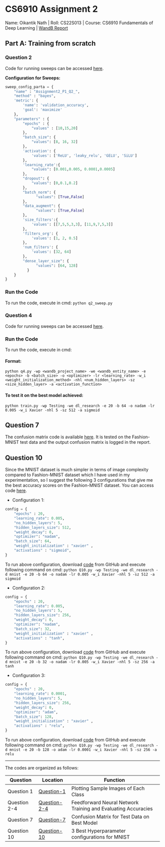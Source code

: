 # CS6910 Assignment 2
Name: Oikantik Nath | Roll: CS22S013 | Course: CS6910 Fundamentals of Deep Learning | [WandB Report](https://wandb.ai/dl_research/Testing/reports/CS6910-Assignment-2--VmlldzozOTQ4OTQ0?accessToken=2tquusi34lylzkeg6anhqvij3zsl2t25yfmo9h0jnec7i8ejhz3xhh11l5rga40q)

## Part A: Training from scratch
### Question 2
Code for running sweeps can be accessed [here](https://github.com/oikn2018/CS6910_assignment_2/blob/main/q2_sweep.py).

**Configuration for Sweeps:**

```python
sweep_config_parta = {
    "name" : "Assignment2_P1_Q2_",
    "method" : "bayes",
    'metric': {
        'name': 'validation_accuracy',
        'goal': 'maximize'
    },
    "parameters" : {
        "epochs" : {
            "values" : [10,15,20]
        },
        "batch_size": {
            "values": [8, 16, 32]
        },
        'activation': {
            'values': ['ReLU', 'leaky_relu', 'GELU', 'SiLU']
        },
        'learning_rate':{
            "values": [0.001,0.005, 0.0001,0.0005]
        },
        "dropout": {
            "values": [0,0.1,0.2]
        },
        "batch_norm": {
              "values": [True,False]
        },
        "data_augment": {
              "values": [True,False]
        },
        'size_filters':{
            'values': [[7,5,5,3,3], [11,9,7,5,3]]
        },
        'filters_org': {
            'values': [1, 2, 0.5]
        },
        'num_filters': {
            'values': [32, 64]
        },
        "dense_layer_size": {
              "values": [64, 128]
          }        
    }
}
```

### Run the Code
To run the code, execute in cmd: 
`python q2_sweep.py`

### Question 4
Code for running sweeps can be accessed [here](https://github.com/oikn2018/CS6910_assignment_2/blob/main/q4.py).
### Run the Code
To run the code, execute in cmd: 
#### Format:
`python q4.py -wp <wandb_project_name> -we <wandb_entity_name> -e <epochs> -b <batch_size> -o <optimizer> -lr <learning_rate> -w_i <weight_initialization_method> -nhl <num_hidden_layers> -sz <size_hidden_layer> -a <activation_function>`

#### To test it on the best model achieved:
`python train.py -wp Testing -we dl_research -e 20 -b 64 -o nadam -lr 0.005 -w_i Xavier -nhl 5 -sz 512 -a sigmoid`

## Question 7
The confusion matrix code is available [here](https://github.com/oikn2018/CS6910_assignment_1/blob/main/Q7.py). It is tested on the Fashion-MNIST test data and the output confusion matrix is logged in the report.


## Question 10
Since the MNIST dataset is much simpler in terms of image complexity compared to Fashion-MNIST dataset which I have used in my experimentation, so I suggest the following 3 configurations that give me the best accuracy scores on the Fashion-MNIST dataset. You can access code [here](https://github.com/oikn2018/CS6910_assignment_1/blob/main/Q10.py).

- Configuration 1: 
```python
config = { 
	"epochs" : 20,
	"learning_rate": 0.005,
	"no_hidden_layers": 5, 
	"hidden_layers_size": 512,
	"weight_decay": 0,
	"optimizer": "nadam",
	"batch_size": 64,
	"weight_initialization" : "xavier" ,
	"activations" : "sigmoid",
}
```
To run above configuration, download [code](https://github.com/oikn2018/CS6910_assignment_1/blob/main/Q10.py) from GitHub and execute following command on cmd:
`python Q10.py -wp Testing -we dl_research -d mnist -e 20 -b 64 -o nadam -lr 0.005 -w_i Xavier -nhl 5 -sz 512 -a sigmoid`

- Configuration 2: 
```python
config = { 
	"epochs" : 20,
	"learning_rate": 0.005,
	"no_hidden_layers": 5, 
	"hidden_layers_size": 256,
	"weight_decay": 0,
	"optimizer": "nadam",
	"batch_size": 32,
	"weight_initialization" : "xavier" ,
	"activations" : "tanh",
}
```
To run above configuration, download [code](https://github.com/oikn2018/CS6910_assignment_1/blob/main/Q10.py) from GitHub and execute following command on cmd:
`python Q10.py -wp Testing -we dl_research -d mnist -e 20 -b 32 -o nadam -lr 0.005 -w_i Xavier -nhl 5 -sz 256 -a tanh`


- Configuration 3: 
```python
config = { 
	"epochs" : 20,
	"learning_rate": 0.0001,
	"no_hidden_layers": 5, 
	"hidden_layers_size": 256,
	"weight_decay": 0,
	"optimizer": "adam",
	"batch_size": 128,
	"weight_initialization" : "xavier" ,
	"activations" : "relu",
}
```
To run above configuration, download [code](https://github.com/oikn2018/CS6910_assignment_1/blob/main/Q10.py) from GitHub and execute following command on cmd:
`python Q10.py -wp Testing -we dl_research -d mnist -e 20 -b 128 -o adam -lr 0.0001 -w_i Xavier -nhl 5 -sz 256 -a relu`

---
The codes are organized as follows:

| Question | Location | Function | 
|----------|----------|----------|
| Question 1 | [Question-1](https://github.com/oikn2018/CS6910_assignment_1/blob/main/Q1.ipynb) | Plotting Sample Images of Each Class | 
| Question 2-4 | [Question-2-4](https://github.com/oikn2018/CS6910_assignment_1/blob/main/train.py) | Feedforward Neural Network Training and Evaluating Accuracies |
| Question 7 | [Question-7](https://github.com/oikn2018/CS6910_assignment_1/blob/main/Q7.py) | Confusion Matrix for Test Data on Best Model | 
| Question 10 | [Question-10](https://github.com/oikn2018/CS6910_assignment_1/blob/main/Q10.py) | 3 Best Hyperparameter configurations for MNIST | 
